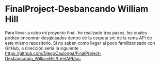 # FinalProject-Desbancando William Hill
Para llevar a cabo mi proyecto final, he realizado tres pasos, los cuales podrán encontrar desglosados dentro de la carpeta src de la rama API de este mismo repositorio. Si no saben como llegar al poco familizarizado con GitHub, a dirección seria la siguiente : https://github.com/DiegoCaulonga/FinalProject-Desbancando_WilliamHill/tree/API/src

